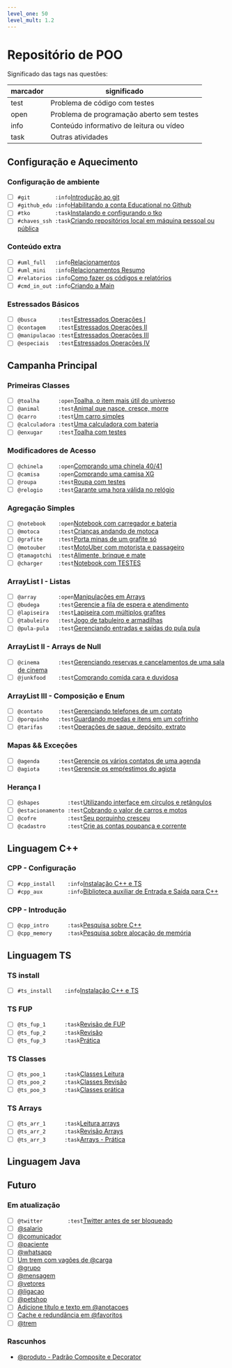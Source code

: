 ```yaml
---
level_one: 50
level_mult: 1.2
---
```


# Repositório de POO

Significado das tags nas questões:

| marcador  | significado
| --------- | -----------
| test      | Problema de código com testes
| open      | Problema de programação aberto sem testes
| info      | Conteúdo informativo de leitura ou vídeo
| task      | Outras atividades

## Configuração e Aquecimento

### Configuração de ambiente<!-- +xp:0 -->

- [ ] `#git        :info`[Introdução ao git](wiki/git/README.md)
- [ ] `#github_edu :info`[Habilitando a conta Educational no Github](wiki/git/github.md)
- [ ] `#tko        :task`[Instalando e configurando o tko](https://github.com/senapk/tko?tab=readme-ov-file#instala%C3%A7%C3%A3o)
- [ ] `#chaves_ssh :task`[Criando repositórios local em máquina pessoal ou pública](wiki/git/chaves.md)

### Conteúdo extra

- [ ] `#uml_full   :info`[Relacionamentos](wiki/relacionamento/README.md)
- [ ] `#uml_mini   :info`[Relacionamentos Resumo](wiki/uml/README.md)
- [ ] `#relatorios :info`[Como fazer os códigos e relatórios](wiki/relatorio/README.md)
- [ ] `#cmd_in_out :info`[Criando a Main](wiki/main/README.md)

### Estressados Básicos

- [ ] `@busca       :test`[Estressados Operações I](base/busca/Readme.md)
- [ ] `@contagem    :test`[Estressados Operações II](base/contagem/Readme.md)
- [ ] `@manipulacao :test`[Estressados Operações III](base/manipulacao/Readme.md)
- [ ] `@especiais   :test`[Estressados Operações IV](base/especiais/Readme.md)

## Campanha Principal

### Primeiras Classes

- [ ] `@toalha      :open`[Toalha, o item mais útil do universo](base/toalha/Readme.md)
- [ ] `@animal      :test`[Animal que nasce, cresce, morre](base/animal/Readme.md)
- [ ] `@carro       :test`[Um carro simples](base/carro/Readme.md)
- [ ] `@calculadora :test`[Uma calculadora com bateria](base/calculadora/Readme.md)
- [ ] `@enxugar     :test`[Toalha com testes](base/enxugar/Readme.md)

### Modificadores de Acesso

- [ ] `@chinela     :open`[Comprando uma chinela 40/41](base/chinela/Readme.md)
- [ ] `@camisa      :open`[Comprando uma camisa XG](base/camisa/Readme.md)
- [ ] `@roupa       :test`[Roupa com testes](base/roupa/Readme.md)
- [ ] `@relogio     :test`[Garante uma hora válida no relógio](base/relogio/Readme.md)

### Agregação Simples

- [ ] `@notebook    :open`[Notebook com carregador e bateria](base/notebook/Readme.md)
- [ ] `@motoca      :test`[Crianças andando de motoca](base/motoca/Readme.md)
- [ ] `@grafite     :test`[Porta minas de um grafite só](base/grafite/Readme.md)
- [ ] `@motouber    :test`[MotoUber com motorista e passageiro](base/motouber/Readme.md)
- [ ] `@tamagotchi  :test`[Alimente, brinque e mate](base/tamagotchi/Readme.md)
- [ ] `@charger     :test`[Notebook com TESTES](base/charger/Readme.md)

### ArrayList I - Listas

- [ ] `@array       :open`[Manipulações em Arrays](base/array/Readme.md)
- [ ] `@budega      :test`[Gerencie a fila de espera e atendimento](base/budega/Readme.md)
- [ ] `@lapiseira   :test`[Lapiseira com múltiplos grafites](base/lapiseira/Readme.md)
- [ ] `@tabuleiro   :test`[Jogo de tabuleiro e armadilhas](base/tabuleiro/Readme.md)
- [ ] `@pula-pula   :test`[Gerenciando entradas e saídas do pula pula](base/pula-pula/Readme.md)

### ArrayList II - Arrays de Null

- [ ] `@cinema      :test`[Gerenciando reservas e cancelamentos de uma sala de cinema](base/cinema/Readme.md)
- [ ] `@junkfood    :test`[Comprando comida cara e duvidosa](base/junkfood/Readme.md)

### ArrayList III - Composição e Enum

- [ ] `@contato     :test`[Gerenciando telefones de um contato](base/contato/Readme.md)
- [ ] `@porquinho   :test`[Guardando moedas e itens em um cofrinho](base/porquinho/Readme.md)
- [ ] `@tarifas     :test`[Operações de saque, depósito, extrato](base/tarifas/Readme.md)

### Mapas && Exceções

- [ ] `@agenda      :test`[Gerencie os vários contatos de uma agenda](base/agenda/Readme.md)
- [ ] `@agiota      :test`[Gerencie os empŕestimos do agiota](base/agiota/Readme.md)

### Herança I

- [ ] `@shapes         :test`[Utilizando interface em círculos e retângulos](base/shapes/Readme.md)
- [ ] `@estacionamento :test`[Cobrando o valor de carros e motos](base/estacionamento/Readme.md)
- [ ] `@cofre          :test`[Seu porquinho cresceu](base/cofre/Readme.md)
- [ ] `@cadastro       :test`[Crie as contas poupança e corrente](base/cadastro/Readme.md)

## Linguagem C++

### CPP - Configuração

- [ ] `#cpp_install    :info`[Instalação C++ e TS](wiki/instalacao/cpp.md)
- [ ] `#cpp_aux        :info`[Biblioteca auxiliar de Entrada e Saída para C++](https://github.com/senapk/cppaux#requisitos)

### CPP - Introdução

- [ ] `@cpp_intro      :task`[Pesquisa sobre C++](wiki/cpp/intro_cpp.md)
- [ ] `@cpp_memory     :task`[Pesquisa sobre alocação de memória](wiki/memoria/README.md)

## Linguagem TS

### TS install

- [ ] `#ts_install    :info`[Instalação C++ e TS](wiki/instalacao/ts.md)

### TS FUP

- [ ] `@ts_fup_1      :task`[Revisão de FUP](typescript/fup_leitura.md)
- [ ] `@ts_fup_2      :task`[Revisão](typescript/fup_revisao.md)
- [ ] `@ts_fup_3      :task`[Prática](typescript/fup_pratica.md)

### TS Classes

- [ ] `@ts_poo_1      :task`[Classes Leitura](typescript/classes_leitura.md)
- [ ] `@ts_poo_2      :task`[Classes Revisão](typescript/classes_revisao.md)
- [ ] `@ts_poo_3      :task`[Classes prática](typescript/classes_pratica.md)

### TS Arrays

- [ ] `@ts_arr_1      :task`[Leitura arrays](typescript/arrays_leitura.md)
- [ ] `@ts_arr_2      :task`[Revisão Arrays](typescript/arrays_revisao.md)
- [ ] `@ts_arr_3      :task`[Arrays - Prática](typescript/arrays_pratica.md)

## Linguagem Java

## Futuro

### Em atualização

- [ ] `@twitter        :test`[Twitter antes de ser bloqueado](base/twitter/Readme.md)
- [ ] [@salario](base/salario/Readme.md)
- [ ] [@comunicador](base/comunicador/Readme.md)
- [ ] [@paciente](base/paciente/Readme.md)
- [ ] [@whatsapp](base/whatsapp/Readme.md)
- [ ] [Um trem com vagões de @carga](base/carga/Readme.md)
- [ ] [@grupo](base/grupo/Readme.md)
- [ ] [@mensagem](base/mensagem/Readme.md)
- [ ] [@vetores](base/vetores/Readme.md)
- [ ] [@ligacao](base/ligacao/Readme.md)
- [ ] [@petshop](base/petshop/Readme.md)
- [ ] [Adicione título e texto em @anotacoes](base/anotacoes/Readme.md)
- [ ] [Cache e redundância em @favoritos](base/favoritos/Readme.md)
- [ ] [@trem](base/trem/Readme.md)

### Rascunhos

- [@produto - Padrão Composite e Decorator](base/produto/Readme.md)